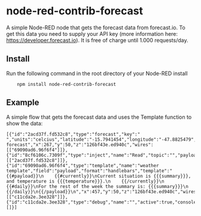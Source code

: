 # node-red-contrib-forecast
A simple Node-RED node that gets the forecast data from forecast.io.
To get this data you need to supply your API key (more information here: https://developer.forecast.io). It is free of charge until 1.000 requests/day. 


Install
-------

Run the following command in the root directory of your Node-RED install

        npm install node-red-contrib-forecast

Example
-------
A simple flow that gets the forecast data and uses the Template function to show the data:

    [{"id":"2acd37f.fd532c8","type":"forecast","key":" ","units":"celcius","latitude":"-15.7941454","longitude":"-47.8825479","name":"Brasilia forecast","x":267,"y":50,"z":"126bf43e.ed940c","wires":[["69090ad6.96f6f4"]]},{"id":"8cf6106c.7309f","type":"inject","name":"Read","topic":"","payload":"test2","payloadType":"none","repeat":"","crontab":"","once":false,"x":84,"y":50,"z":"126bf43e.ed940c","wires":[["2acd37f.fd532c8"]]},{"id":"69090ad6.96f6f4","type":"template","name":"weather template","field":"payload","format":"handlebars","template":"{{#payload}}\n    {{#currently}}\nCurrent situation is {{{summary}}}, and temperature is {{{temperature}}}.\n    {{/currently}}\n    {{#daily}}\nFor the rest of the week the summary is: {{{summary}}}\n    {{/daily}}\n{{/payload}}\n","x":457,"y":50,"z":"126bf43e.ed940c","wires":[["c11cda2e.3ee328"]]},{"id":"c11cda2e.3ee328","type":"debug","name":"","active":true,"console":"false","complete":"payload","x":655,"y":51,"z":"126bf43e.ed940c","wires":[]}]
